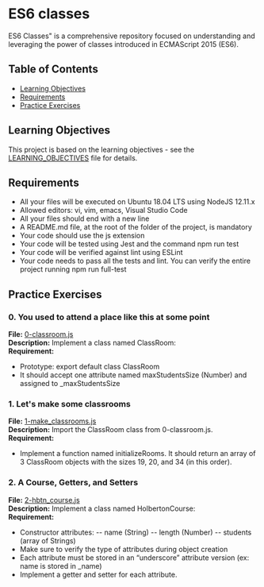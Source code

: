 # ES6 classes
ES6 Classes" is a comprehensive repository focused on understanding and leveraging the power of classes introduced in ECMAScript 2015 (ES6). 

## Table of Contents

- [Learning Objectives](#learning-objectives)
- [Requirements](#requirements)
- [Practice Exercises](#practice-exercises)

## Learning Objectives

This project is based on the learning objectives - see the [LEARNING_OBJECTIVES](https://github.com/Goaty-yagi/holbertonschool-web_back_end/blob/main/ES6_classes/LEARNING_OBJECTIVES.md) file for details.

## Requirements

- All your files will be executed on Ubuntu 18.04 LTS using NodeJS 12.11.x
- Allowed editors: vi, vim, emacs, Visual Studio Code
- All your files should end with a new line
- A README.md file, at the root of the folder of the project, is mandatory
- Your code should use the js extension
- Your code will be tested using Jest and the command npm run test
- Your code will be verified against lint using ESLint
- Your code needs to pass all the tests and lint. You can verify the entire project running npm run full-test

## Practice Exercises

### 0. You used to attend a place like this at some point

**File:** [0-classroom.js](https://github.com/Goaty-yagi/holbertonschool-web_back_end/blob/main/ES6_classes/0-classroom.js)<br>
**Description:** Implement a class named ClassRoom:<br>
**Requirement:** <br>
- Prototype: export default class ClassRoom
- It should accept one attribute named maxStudentsSize (Number) and assigned to _maxStudentsSize

### 1. Let's make some classrooms

**File:** [1-make_classrooms.js](https://github.com/Goaty-yagi/holbertonschool-web_back_end/blob/main/ES6_classes/1-make_classrooms.js)<br>
**Description:** Import the ClassRoom class from 0-classroom.js.<br>
**Requirement:** <br>
- Implement a function named initializeRooms. It should return an array of 3 ClassRoom objects with the sizes 19, 20, and 34 (in this order).


### 2. A Course, Getters, and Setters

**File:** [2-hbtn_course.js](https://github.com/Goaty-yagi/holbertonschool-web_back_end/blob/main/ES6_classes/2-hbtn_course.js)<br>
**Description:** Implement a class named HolbertonCourse:<br>
**Requirement:** <br>
- Constructor attributes:
 -- name (String)
 -- length (Number)
 -- students (array of Strings)
- Make sure to verify the type of attributes during object creation
- Each attribute must be stored in an “underscore” attribute version (ex: name is stored in _name)
- Implement a getter and setter for each attribute.